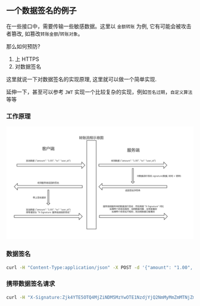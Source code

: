 ## 一个数据签名的例子

在一些接口中，需要传输一些敏感数据。这里以 `金额转账` 为例, 它有可能会被攻击者篡改, 如篡改`转账金额`/`转账对象`。

那么如何预防?

1. 上 HTTPS
2. 对数据签名

这里就说一下对数据签名的实现原理, 这里就可以做一个简单实现.

延伸一下，甚至可以参考 `JWT` 实现一个比较复杂的实现，例如`签名过期`，`自定义算法`等等

### 工作原理

[![Workflow](workflow.jpg)](workflow.jpg)

### 数据签名

```bash
curl -H "Content-Type:application/json" -X POST -d '{"amount": "1.00", "to":"user_id"}' https://signature-example.herokuapp.com/signature
```

### 携带数据签名请求

```bash
curl -H "X-Signature:Zjk4YTE5OTQ4MjZiNDM5MzYwOTE1NzdjYjQ2NmMyMmZmMTNjZmIzNDg1MjIxMTM0ZGVlZDI3ZGMzMGFjZmFlMw==" -H "Content-Type:application/json" -X POST -d '{"amount": "1.00", "to":"user_id"}' https://signature-example.herokuapp.com/signature
```
